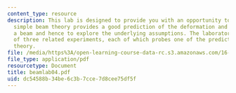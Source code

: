 ```yaml
---
content_type: resource
description: This lab is designed to provide you with an opportunity to verify that
  simple beam theory provides a good prediction of the deformation and stresses in
  a beam and hence to explore the underlying assumptions. The laboratory consists
  of three related experiments, each of which probes one of the predictions of beam
  theory.
file: /media/https%3A/open-learning-course-data-rc.s3.amazonaws.com/16-01-unified-engineering-i-ii-iii-iv-fall-2005-spring-2006/dc54588b34be6c3b7cce7d8cee75df5f_beamlab04.pdf
file_type: application/pdf
resourcetype: Document
title: beamlab04.pdf
uid: dc54588b-34be-6c3b-7cce-7d8cee75df5f
---
```

